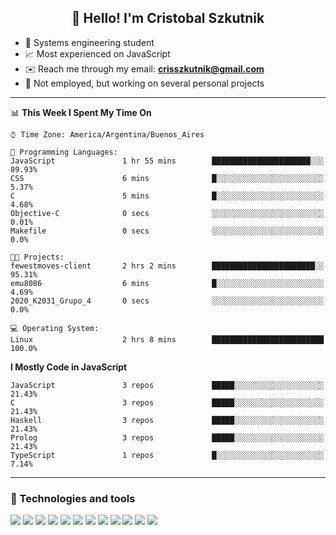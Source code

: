 <h2 align="center">👋 Hello! I'm Cristobal Szkutnik</h2>

- 📖  Systems engineering student
- 📈  Most experienced on JavaScript
- ✉️  Reach me through my email: **crisszkutnik@gmail.com**
- 🏢  Not employed, but working on several personal projects

-------

<!--START_SECTION:waka-->
📊 **This Week I Spent My Time On** 

```text
⌚︎ Time Zone: America/Argentina/Buenos_Aires

💬 Programming Languages: 
JavaScript               1 hr 55 mins        ██████████████████████░░░   89.93% 
CSS                      6 mins              █░░░░░░░░░░░░░░░░░░░░░░░░   5.37% 
C                        5 mins              █░░░░░░░░░░░░░░░░░░░░░░░░   4.68% 
Objective-C              0 secs              ░░░░░░░░░░░░░░░░░░░░░░░░░   0.01% 
Makefile                 0 secs              ░░░░░░░░░░░░░░░░░░░░░░░░░   0.0%

🐱‍💻 Projects: 
fewestmoves-client       2 hrs 2 mins        ███████████████████████░░   95.31% 
emu8086                  6 mins              █░░░░░░░░░░░░░░░░░░░░░░░░   4.69% 
2020_K2031_Grupo_4       0 secs              ░░░░░░░░░░░░░░░░░░░░░░░░░   0.0%

💻 Operating System: 
Linux                    2 hrs 8 mins        █████████████████████████   100.0%

```

**I Mostly Code in JavaScript** 

```text
JavaScript               3 repos             █████░░░░░░░░░░░░░░░░░░░░   21.43% 
C                        3 repos             █████░░░░░░░░░░░░░░░░░░░░   21.43% 
Haskell                  3 repos             █████░░░░░░░░░░░░░░░░░░░░   21.43% 
Prolog                   3 repos             █████░░░░░░░░░░░░░░░░░░░░   21.43% 
TypeScript               1 repos             █░░░░░░░░░░░░░░░░░░░░░░░░   7.14%

```



<!--END_SECTION:waka-->

-------

### 🔧 Technologies and tools
<div>
  <img src="https://img.shields.io/badge/node.js%20-%2343853D.svg?&style=for-the-badge&logo=node.js&logoColor=white"/>
  <img src="https://img.shields.io/badge/javascript%20-%23323330.svg?&style=for-the-badge&logo=javascript&logoColor=%23F7DF1E"/>
  <img src="https://img.shields.io/badge/typescript%20-%23007ACC.svg?&style=for-the-badge&logo=typescript&logoColor=white"/>
  <img src="https://img.shields.io/badge/html5%20-%23E34F26.svg?&style=for-the-badge&logo=html5&logoColor=white"/>
  <img src="https://img.shields.io/badge/css3%20-%231572B6.svg?&style=for-the-badge&logo=css3&logoColor=white"/>
  <img src="https://img.shields.io/badge/c%20-%2300599C.svg?&style=for-the-badge&logo=c&logoColor=white"/>
  <img src="https://img.shields.io/badge/react%20-%2320232a.svg?&style=for-the-badge&logo=react&logoColor=%2361DAFB"/>
  <img src="https://img.shields.io/badge/express.js%20-%23404d59.svg?&style=for-the-badge"/>
  <img src="https://img.shields.io/badge/bootstrap%20-%23563D7C.svg?&style=for-the-badge&logo=bootstrap&logoColor=white"/>
  <img src="https://img.shields.io/badge/git%20-%23F05033.svg?&style=for-the-badge&logo=git&logoColor=white"/>
  <img src="https://img.shields.io/badge/heroku%20-%23430098.svg?&style=for-the-badge&logo=heroku&logoColor=white"/>
  <img src ="https://img.shields.io/badge/MongoDB-%234ea94b.svg?&style=for-the-badge&logo=mongodb&logoColor=white"/>
 </div>
